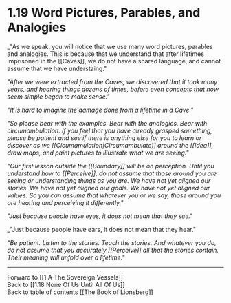 # 1.19 Word Pictures, Parables, and Analogies
_"As we speak, you will notice that we use many word pictures, parables and analogies. This is because that we understand that after lifetimes imprisoned in the [[Caves]], we do not have a shared language, and cannot assume that we have understaing." 

_"After we were extracted from the Caves, we discovered that it took many years, and hearing things dozens of times, before even concepts that now seem simple began to make sense."_

_"It is hard to imagine the damage done from a lifetime in a Cave."_

_"So please bear with the examples. Bear with the analogies. Bear with circumambulation. If you feel that you have already grasped something, please be patient and see if there is anything else for you to learn or discover as we [[Cicumamulation|Circumambulate]] around the [[Idea]], draw maps, and paint pictures to illustrate what we are seeing."_

_"Our first lesson outside the [[Boundary]] will be on perception. Until you understand how to [[Perceive]], do not assume that those around you are seeing or understanding things as you are. We have not yet aligned our stories. We have not yet aligned our goals. We have not yet aligned our values. So you can assume that whatever you or we say, those around you are hearing and perceiving it differently."_

_"Just because people have eyes, it does not mean that they see."_

_"Just because people have ears, it does not mean that they hear."

_"Be patient. Listen to the stories. Teach the stories. And whatever you do, do not assume that you accurately [[Perceive]] all that the stories contain. Their meaning will unfold over a lifetime."_

___

Forward to [[1.A The Sovereign Vessels]]  
Back to [[1.18 None Of Us Until All Of Us]]  
Back to table of contents [[The Book of Lionsberg]]  